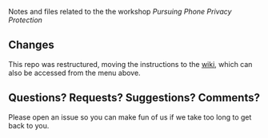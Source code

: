 Notes and files related to the the workshop 
*Pursuing Phone Privacy Protection*

## Changes

This repo was restructured, moving the instructions to the 
[wiki](https://github.com/matthewnash/building-phone-privacy/wiki), which can 
also be accessed from the menu above.

## Questions? Requests? Suggestions? Comments?

Please open an issue so you can make fun of us if we take too long to get
back to you.
